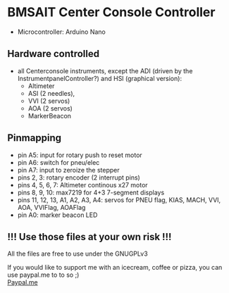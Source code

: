 # BMSAIT Center Console Controller
* Microcontroller: Arduino Nano
## Hardware controlled
* all Centerconsole instruments, except the ADI (driven by the InstrumentpanelController?) and HSI (graphical version):
  * Altimeter
  * ASI (2 needles), 
  * VVI (2 servos)
  * AOA (2 servos)
  * MarkerBeacon
## Pinmapping
- pin A5: input for rotary push to reset motor
- pin A6: switch for pneu/elec
- pin A7: input to zeroize the stepper 
- pins 2, 3: rotary encoder (2 interrupt pins)
- pins 4, 5, 6, 7: Altimeter continous x27 motor
- pins 8, 9, 10: max7219 for 4+3 7-segment displays
- pins 11, 12, 13, A1, A2, A3, A4: servos for PNEU flag, KIAS, MACH, VVI, AOA, VVIFlag, AOAFlag
- pin A0: marker beacon LED

## !!! Use those files at your own risk !!!

All the files are free to use under the GNUGPLv3

If you would like to support me with an icecream, coffee or pizza, you can use paypal.me to to so ;)  
[Paypal.me](https://paypal.me/MichiHirczy)
